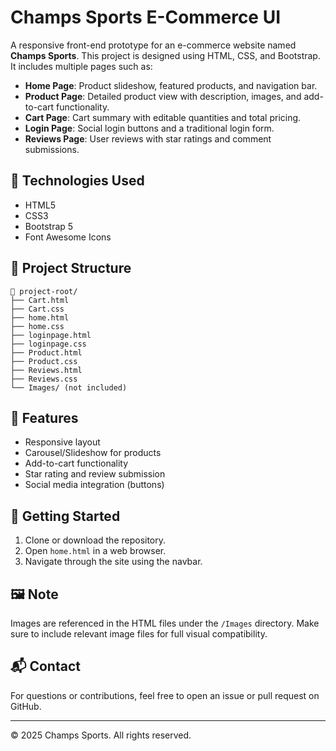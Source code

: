 
# Champs Sports E-Commerce UI

A responsive front-end prototype for an e-commerce website named **Champs Sports**. This project is designed using HTML, CSS, and Bootstrap. It includes multiple pages such as:

- **Home Page**: Product slideshow, featured products, and navigation bar.
- **Product Page**: Detailed product view with description, images, and add-to-cart functionality.
- **Cart Page**: Cart summary with editable quantities and total pricing.
- **Login Page**: Social login buttons and a traditional login form.
- **Reviews Page**: User reviews with star ratings and comment submissions.

## 🔧 Technologies Used

- HTML5
- CSS3
- Bootstrap 5
- Font Awesome Icons

## 📁 Project Structure

```
📁 project-root/
├── Cart.html
├── Cart.css
├── home.html
├── home.css
├── loginpage.html
├── loginpage.css
├── Product.html
├── Product.css
├── Reviews.html
├── Reviews.css
└── Images/ (not included)
```

## 🧰 Features

- Responsive layout
- Carousel/Slideshow for products
- Add-to-cart functionality
- Star rating and review submission
- Social media integration (buttons)

## 🚀 Getting Started

1. Clone or download the repository.
2. Open `home.html` in a web browser.
3. Navigate through the site using the navbar.

## 🖼️ Note

Images are referenced in the HTML files under the `/Images` directory. Make sure to include relevant image files for full visual compatibility.

## 📬 Contact

For questions or contributions, feel free to open an issue or pull request on GitHub.

---

© 2025 Champs Sports. All rights reserved.
